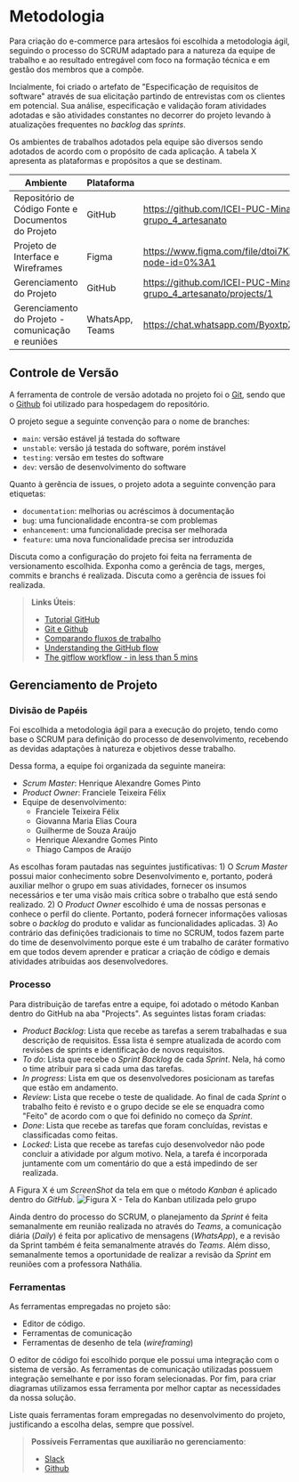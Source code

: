 
# Metodologia

Para criação do e-commerce para artesãos foi escolhida a metodologia ágil, seguindo o processo do SCRUM adaptado para a natureza da equipe de trabalho e ao resultado entregável com foco na formação técnica e em gestão dos membros que a compõe.

Incialmente, foi criado o artefato de "Especificação de requisitos de software" através de sua elicitação partindo de entrevistas com os clientes em potencial. Sua análise, especificação e validação foram atividades adotadas e são atividades constantes no decorrer do projeto levando à atualizações frequentes no _backlog_ das _sprints_.

Os ambientes de trabalhos adotados pela equipe são diversos sendo adotados de acordo com o propósito de cada aplicação. A tabela X apresenta as plataformas e propósitos a que se destinam.

|Ambiente                                            |Plataforma     |Link de acesso   |
|----------------------------------------------------|---------------|--------------   |
|Repositório de Código Fonte e Documentos do Projeto |GitHub         |https://github.com/ICEI-PUC-Minas-PMV-ADS/pmv-ads-2022-1-e1-proj-web-t6-grupo_4_artesanato|
|Projeto de Interface e Wireframes                   |Figma          |https://www.figma.com/file/dtoi7KXOF72EnLxpJm6GAy/Fluxo_usu%C3%A1rio_artes%C3%A3o?node-id=0%3A1|
|Gerenciamento do Projeto                            |GitHub         |https://github.com/ICEI-PUC-Minas-PMV-ADS/pmv-ads-2022-1-e1-proj-web-t6-grupo_4_artesanato/projects/1|
|Gerenciamento do Projeto - comunicação e reuniões   |WhatsApp, Teams|https://chat.whatsapp.com/ByoxtpZPTD45nrbTaYSqxG  / encurtador.com.br/ezRU7|


## Controle de Versão

A ferramenta de controle de versão adotada no projeto foi o
[Git](https://git-scm.com/), sendo que o [Github](https://github.com)
foi utilizado para hospedagem do repositório.

O projeto segue a seguinte convenção para o nome de branches:

- `main`: versão estável já testada do software
- `unstable`: versão já testada do software, porém instável
- `testing`: versão em testes do software
- `dev`: versão de desenvolvimento do software

Quanto à gerência de issues, o projeto adota a seguinte convenção para
etiquetas:

- `documentation`: melhorias ou acréscimos à documentação
- `bug`: uma funcionalidade encontra-se com problemas
- `enhancement`: uma funcionalidade precisa ser melhorada
- `feature`: uma nova funcionalidade precisa ser introduzida

Discuta como a configuração do projeto foi feita na ferramenta de versionamento escolhida. Exponha como a gerência de tags, merges, commits e branchs é realizada. Discuta como a gerência de issues foi realizada.

> **Links Úteis**:
> - [Tutorial GitHub](https://guides.github.com/activities/hello-world/)
> - [Git e Github](https://www.youtube.com/playlist?list=PLHz_AreHm4dm7ZULPAmadvNhH6vk9oNZA)
>  - [Comparando fluxos de trabalho](https://www.atlassian.com/br/git/tutorials/comparing-workflows)
> - [Understanding the GitHub flow](https://guides.github.com/introduction/flow/)
> - [The gitflow workflow - in less than 5 mins](https://www.youtube.com/watch?v=1SXpE08hvGs)

## Gerenciamento de Projeto

### Divisão de Papéis

Foi escolhida a metodologia ágil para a execução do projeto, tendo como base o SCRUM para definição do processo de desenvolvimento, recebendo as devidas adaptações à natureza e objetivos desse trabalho.

Dessa forma, a equipe foi organizada da seguinte maneira:
* _Scrum Master_: Henrique Alexandre Gomes Pinto
* _Product Owner_: Franciele Teixeira Félix
* Equipe de desenvolvimento:
  - Franciele Teixeira Félix
  - Giovanna Maria Elias Coura
  - Guilherme de Souza Araújo
  - Henrique Alexandre Gomes Pinto
  - Thiago Campos de Araújo

As escolhas foram pautadas nas seguintes justificativas: 1) O _Scrum Master_ possui maior conhecimento sobre Desenvolvimento e, portanto, poderá auxiliar melhor o grupo em suas atividades, fornecer os insumos necessários e ter uma visão mais crítica sobre o trabalho que está sendo realizado. 2) O _Product Owner_ escolhido é uma de nossas personas e conhece o perfil do cliente. Portanto, poderá fornecer informações valiosas sobre o _backlog_ do produto e validar as funcionalidades aplicadas. 3) Ao contrário das definições tradicionais to time no SCRUM, todos fazem parte do time de desenvolvimento porque este é um trabalho de caráter formativo em que todos devem aprender e praticar a criação de código e demais atividades atribuidas aos desenvolvedores.

### Processo

Para distribuição de tarefas entre a equipe, foi adotado o método Kanban dentro do GitHub na aba "Projects".
As seguintes listas foram criadas:
* _Product Backlog_: Lista que recebe as tarefas a serem trabalhadas e sua descrição de requisitos. Essa lista é sempre atualizada de acordo com revisões de sprints e identificação de novos requisitos.
* _To do_: Lista que recebe o _Sprint Backlog_ de cada _Sprint_. Nela, há como o time atribuir para si cada uma das tarefas.
* _In progress_: Lista em que os desenvolvedores posicionam as tarefas que estão em andamento.
* _Review_: Lista que recebe o teste de qualidade. Ao final de cada _Sprint_ o trabalho feito é revisto e o grupo decide se ele se enquadra como "Feito" de acordo com o que foi definido no começo da _Sprint_.
* _Done_: Lista que recebe as tarefas que foram concluídas, revistas e classificadas como feitas.
* _Locked_: Lista que recebe as tarefas cujo desenvolvedor não pode concluir a atividade por algum motivo. Nela, a tarefa é incorporada juntamente com um comentário do que a está impedindo de ser realizada.

A Figura X é um _ScreenShot_ da tela em que o método _Kanban_ é aplicado dentro do _GitHub_.
![Figura X - Tela do Kanban utilizada pelo grupo](https://github.com/ICEI-PUC-Minas-PMV-ADS/pmv-ads-2022-1-e1-proj-web-t6-grupo_4_artesanato/blob/3c652ec0fe743a825a281e2724244af186648699/docs/Kanban.png)

Ainda dentro do processo do SCRUM, o planejamento da _Sprint_ é feita semanalmente em reunião realizada no através do _Teams_, a comunicação diária (_Daily_) é feita por aplicativo de mensagens (_WhatsApp_), e a revisão da Sprint também é feita semanalmente através do _Teams_. Além disso, semanalmente temos a oportunidade de realizar a revisão da _Sprint_ em reuniões com a professora Nathália.

### Ferramentas

As ferramentas empregadas no projeto são:

- Editor de código.
- Ferramentas de comunicação
- Ferramentas de desenho de tela (_wireframing_)

O editor de código foi escolhido porque ele possui uma integração com o
sistema de versão. As ferramentas de comunicação utilizadas possuem
integração semelhante e por isso foram selecionadas. Por fim, para criar
diagramas utilizamos essa ferramenta por melhor captar as
necessidades da nossa solução.

Liste quais ferramentas foram empregadas no desenvolvimento do projeto, justificando a escolha delas, sempre que possível.
 
> **Possíveis Ferramentas que auxiliarão no gerenciamento**: 
> - [Slack](https://slack.com/)
> - [Github](https://github.com/)
